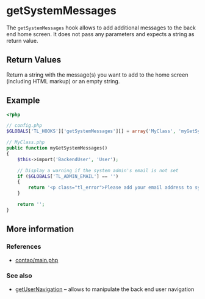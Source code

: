 # getSystemMessages

The `getSystemMessages` hook allows to add additional messages to the back end
home screen. It does not pass any parameters and expects a string as return value.


## Return Values

Return a string with the message(s) you want to add to the home screen (including
HTML markup) or an empty string.


## Example

```php
<?php

// config.php
$GLOBALS['TL_HOOKS']['getSystemMessages'][] = array('MyClass', 'myGetSystemMessages');

// MyClass.php
public function myGetSystemMessages()
{
    $this->import('BackendUser', 'User');

    // Display a warning if the system admin's email is not set
    if ($GLOBALS['TL_ADMIN_EMAIL'] == '')
    {
        return '<p class="tl_error">Please add your email address to system settings.';
    }

    return '';
}
```


## More information


### References

- [contao/main.php](https://github.com/contao/core/blob/2.11.7/contao/main.php#L137)


### See also

- [getUserNavigation](getUserNavigation.md) – allows to manipulate the back end user navigation
